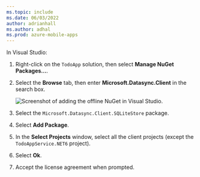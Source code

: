 ```yaml
---
ms.topic: include
ms.date: 06/03/2022
author: adrianhall
ms.author: adhal
ms.prod: azure-mobile-apps
---
```


In Visual Studio:

1. Right-click on the `TodoApp` solution, then select **Manage NuGet Packages...**.
2. Select the **Browse** tab, then enter **Microsoft.Datasync.Client** in the search box.

    ![Screenshot of adding the offline NuGet in Visual Studio.](~/mobile-apps/azure-mobile-apps/media/quickstart/mac/select-offline-nuget.png)

3. Select the `Microsoft.Datasync.Client.SQLiteStore` package.
4. Select **Add Package**.
5. In the **Select Projects** window, select all the client projects (except the `TodoAppService.NET6` project).
6. Select **Ok**.
7. Accept the license agreement when prompted.
